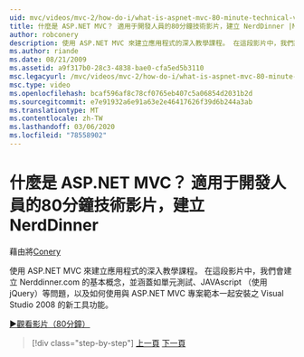 ```yaml
---
uid: mvc/videos/mvc-2/how-do-i/what-is-aspnet-mvc-80-minute-technical-video-for-developers-building-nerddinner
title: 什麼是 ASP.NET MVC？ 適用于開發人員的80分鐘技術影片，建立 NerdDinner |Microsoft Docs
author: robconery
description: 使用 ASP.NET MVC 來建立應用程式的深入教學課程。 在這段影片中，我們將建立 Nerddinner.com 的基本概念，並涵蓋一些問題，例如單元測試,。
ms.author: riande
ms.date: 08/21/2009
ms.assetid: a9f317b0-28c3-4838-bae0-cfa5ed5b3110
msc.legacyurl: /mvc/videos/mvc-2/how-do-i/what-is-aspnet-mvc-80-minute-technical-video-for-developers-building-nerddinner
msc.type: video
ms.openlocfilehash: bcaf596af8c78cf0765eb407c5a06854d2031b2d
ms.sourcegitcommit: e7e91932a6e91a63e2e46417626f39d6b244a3ab
ms.translationtype: MT
ms.contentlocale: zh-TW
ms.lasthandoff: 03/06/2020
ms.locfileid: "78558902"
---
```

# <a name="what-is-aspnet-mvc-80-minute-technical-video-for-developers-building-nerddinner"></a>什麼是 ASP.NET MVC？ 適用于開發人員的80分鐘技術影片，建立 NerdDinner

藉由將[Conery](https://github.com/robconery)

使用 ASP.NET MVC 來建立應用程式的深入教學課程。 在這段影片中，我們會建立 Nerddinner.com 的基本概念，並涵蓋如單元測試、JAVAscript （使用 jQuery）等問題，以及如何使用與 ASP.NET MVC 專案範本一起安裝之 Visual Studio 2008 的新工具功能。

[&#9654;觀看影片（80分鐘）](https://channel9.msdn.com/Blogs/ASP-NET-Site-Videos/what-is-aspnet-mvc-80-minute-technical-video-for-developers-building-nerddinner)

> [!div class="step-by-step"]
> [上一頁](displaying-a-table-of-database-data.md)
> [下一頁](why-aspnet-mvc-3-minute-overview-video-for-decision-makers.md)
